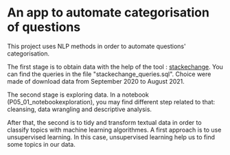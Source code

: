 # An app to automate categorisation of questions

This project uses NLP methods in order to automate questions' categorisation.

The first stage is to obtain data with the help of the tool : [stackechange](https://data.stackexchange.com/stackoverflow/query/new). You can find the queries in the file "stackechange_queries.sql". Choice were made of download data from September 2020 to August 2021. 

The second stage is exploring data. In a notebook (P05_01_notebookexploration), you may find different step related to that: cleansing, data wrangling and descriptive analysis.

After that, the second is to tidy and transform textual data in order to classify topics with machine learning algorithmes. A first approach is to use unsupervised learning. In this case, unsupervised learning help us to find some topics in our data.